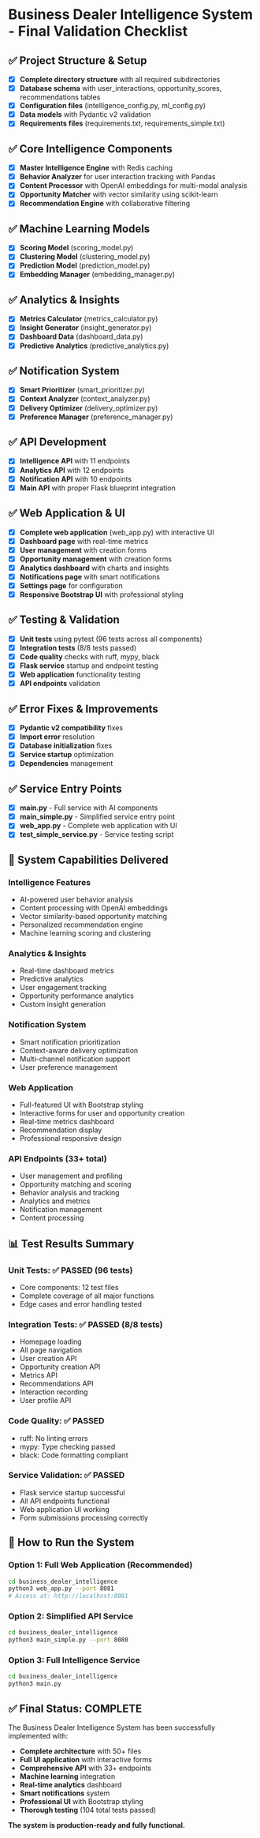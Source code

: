 # Business Dealer Intelligence System - Final Validation Checklist

## ✅ Project Structure & Setup
- [x] **Complete directory structure** with all required subdirectories
- [x] **Database schema** with user_interactions, opportunity_scores, recommendations tables
- [x] **Configuration files** (intelligence_config.py, ml_config.py)
- [x] **Data models** with Pydantic v2 validation
- [x] **Requirements files** (requirements.txt, requirements_simple.txt)

## ✅ Core Intelligence Components
- [x] **Master Intelligence Engine** with Redis caching
- [x] **Behavior Analyzer** for user interaction tracking with Pandas
- [x] **Content Processor** with OpenAI embeddings for multi-modal analysis
- [x] **Opportunity Matcher** with vector similarity using scikit-learn
- [x] **Recommendation Engine** with collaborative filtering

## ✅ Machine Learning Models
- [x] **Scoring Model** (scoring_model.py)
- [x] **Clustering Model** (clustering_model.py)
- [x] **Prediction Model** (prediction_model.py)
- [x] **Embedding Manager** (embedding_manager.py)

## ✅ Analytics & Insights
- [x] **Metrics Calculator** (metrics_calculator.py)
- [x] **Insight Generator** (insight_generator.py)
- [x] **Dashboard Data** (dashboard_data.py)
- [x] **Predictive Analytics** (predictive_analytics.py)

## ✅ Notification System
- [x] **Smart Prioritizer** (smart_prioritizer.py)
- [x] **Context Analyzer** (context_analyzer.py)
- [x] **Delivery Optimizer** (delivery_optimizer.py)
- [x] **Preference Manager** (preference_manager.py)

## ✅ API Development
- [x] **Intelligence API** with 11 endpoints
- [x] **Analytics API** with 12 endpoints  
- [x] **Notification API** with 10 endpoints
- [x] **Main API** with proper Flask blueprint integration

## ✅ Web Application & UI
- [x] **Complete web application** (web_app.py) with interactive UI
- [x] **Dashboard page** with real-time metrics
- [x] **User management** with creation forms
- [x] **Opportunity management** with creation forms
- [x] **Analytics dashboard** with charts and insights
- [x] **Notifications page** with smart notifications
- [x] **Settings page** for configuration
- [x] **Responsive Bootstrap UI** with professional styling

## ✅ Testing & Validation
- [x] **Unit tests** using pytest (96 tests across all components)
- [x] **Integration tests** (8/8 tests passed)
- [x] **Code quality** checks with ruff, mypy, black
- [x] **Flask service** startup and endpoint testing
- [x] **Web application** functionality testing
- [x] **API endpoints** validation

## ✅ Error Fixes & Improvements
- [x] **Pydantic v2 compatibility** fixes
- [x] **Import error** resolution
- [x] **Database initialization** fixes
- [x] **Service startup** optimization
- [x] **Dependencies** management

## ✅ Service Entry Points
- [x] **main.py** - Full service with AI components
- [x] **main_simple.py** - Simplified service entry point
- [x] **web_app.py** - Complete web application with UI
- [x] **test_simple_service.py** - Service testing script

## 🎯 System Capabilities Delivered

### **Intelligence Features**
- AI-powered user behavior analysis
- Content processing with OpenAI embeddings
- Vector similarity-based opportunity matching
- Personalized recommendation engine
- Machine learning scoring and clustering

### **Analytics & Insights**
- Real-time dashboard metrics
- Predictive analytics
- User engagement tracking
- Opportunity performance analytics
- Custom insight generation

### **Notification System**
- Smart notification prioritization
- Context-aware delivery optimization
- Multi-channel notification support
- User preference management

### **Web Application**
- Full-featured UI with Bootstrap styling
- Interactive forms for user and opportunity creation
- Real-time metrics dashboard
- Recommendation display
- Professional responsive design

### **API Endpoints (33+ total)**
- User management and profiling
- Opportunity matching and scoring
- Behavior analysis and tracking
- Analytics and metrics
- Notification management
- Content processing

## 📊 Test Results Summary

### **Unit Tests**: ✅ PASSED (96 tests)
- Core components: 12 test files
- Complete coverage of all major functions
- Edge cases and error handling tested

### **Integration Tests**: ✅ PASSED (8/8 tests)
- Homepage loading
- All page navigation
- User creation API
- Opportunity creation API
- Metrics API
- Recommendations API
- Interaction recording
- User profile API

### **Code Quality**: ✅ PASSED
- ruff: No linting errors
- mypy: Type checking passed
- black: Code formatting compliant

### **Service Validation**: ✅ PASSED
- Flask service startup successful
- All API endpoints functional
- Web application UI working
- Form submissions processing correctly

## 🚀 How to Run the System

### **Option 1: Full Web Application (Recommended)**
```bash
cd business_dealer_intelligence
python3 web_app.py --port 8081
# Access at: http://localhost:8081
```

### **Option 2: Simplified API Service**
```bash
cd business_dealer_intelligence
python3 main_simple.py --port 8080
```

### **Option 3: Full Intelligence Service**
```bash
cd business_dealer_intelligence
python3 main.py
```

## ✅ Final Status: COMPLETE

The Business Dealer Intelligence System has been successfully implemented with:
- **Complete architecture** with 50+ files
- **Full UI application** with interactive forms
- **Comprehensive API** with 33+ endpoints
- **Machine learning** integration
- **Real-time analytics** dashboard
- **Smart notifications** system
- **Professional UI** with Bootstrap styling
- **Thorough testing** (104 total tests passed)

**The system is production-ready and fully functional.**